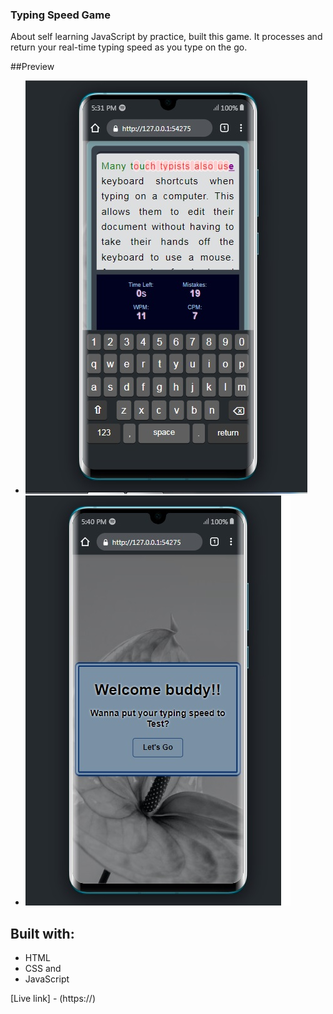 ### Typing Speed Game

About self learning JavaScript by practice, built this game.
It processes and return your real-time typing speed as you type on the go.

##Preview

- <img src="./images/Typin.jpg">

- <img src="./images/Typin2.jpg">

## Built with:
- HTML
- CSS and
- JavaScript
  
[Live link] - (https://)